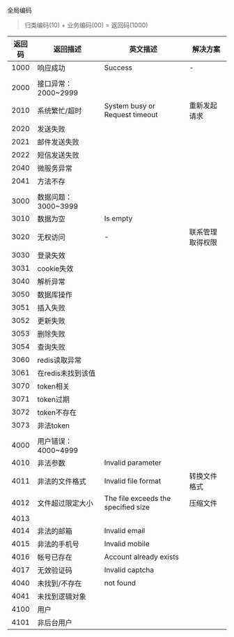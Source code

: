 全局编码

> 归类编码(10) + 业务编码(00) = 返回码(1000)

返回码|返回描述|英文描述|解决方案
:---:|---|---|---
1000|响应成功|Success|-
|||
2000|接口异常：2000~2999||
2010|系统繁忙/超时|System busy or Request timeout|重新发起请求
2020|发送失败||
2021|邮件发送失败||
2022|短信发送失败||
2040|微服务异常||
2041|方法不存||
|||
3000|数据问题：3000~3999||
3010|数据为空|Is empty|
3020|无权访问|-|联系管理取得权限
3030|登录失效||
3031|cookie失效||
3040|解析异常||
3050|数据库操作||
3051|插入失败||
3052|更新失败||
3053|删除失败||
3054|查询失败||
3060|redis读取异常||
3061|在redis未找到该值||
3070|token相关||
3071|token过期||
3072|token不存在||
3073|非法token||
|||
4000|用户错误：4000~4999||
4010|非法参数|Invalid parameter|
4011|非法的文件格式|Invalid file format|转换文件格式
4012|文件超过限定大小|The file exceeds the specified size|压缩文件
4013||                                     |
4014|非法的邮箱|Invalid email|
4015|非法的手机号|Invalid mobile|
4016|帐号已存在|Account already exists|
4017|无效验证码|Invalid captcha|
4040|未找到/不存在|not found|
4041|未找到逻辑对象||
4100|用户||
4101|非后台用户||